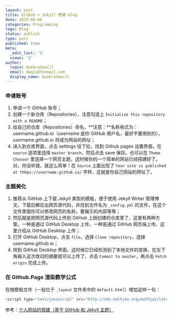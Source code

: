 ```yaml
---
layout: post
title: GitHub + Jekyll 搭建 blog
date: 2019-09-06
categories: Programming
tags: Blog
status: publish
type: post
published: true
meta:
  _edit_last: '1'
  views: '2'
author:
  login: Quebradawill
  email: dwqiu@foxmail.com
  display_name: Quebradawill
---
```


### 申请账号

1. 申请一个 GitHub 账号；
2. 创建一个新仓库（Repositories），注意勾选上 `Initialize this repository with a README`；
3. 给自己的仓库（Repositories）命名，**注意：**名称格式为：username.github.io（username 是你 GitHub 用户名，最好不要用别的），username.github.io 将成为网站的网址；
4. 进入到仓库界面，点击 settings 往下拉，找到 Github pages 设置界面，在 `source` 选项里选择 `master branch`，然后点击 save 保存。也可以在 `Theme Chooser` 里选择一个网页主题，这时候你的一个简单的网站已经搭建好了。对，你没听错，就这么简单！在 `Source` 上面出现了 `Your site is published at thhps://username.github.io/` 字样，这就是你自己网站的网址了。

### 主题美化

1. 推荐从 GitHub 上下载 Jekyll 类型的模板，便于使用 Jekyll Writer 管理博文。下载后解压出网页源代码，并找到文件名为 `_config.yml` 的文件，在这个文件里面你可以修改网页的名称，要展示的内容等等；
2. 然后就是把网页源代码上传到 GitHub 上刚创建的仓库里了，这里有两种方案。一种是通过 GitHub Desktop 上传，一种是通过 GitHub 网页端上传。这里介绍从 GitHub Desktop 上传；
3. 打开 GitHub Desktop，点击 `file`，选择 `Clone repository`，选择 username.github.io；
4. 转到 GitHub Desktop 界面，这时候它已经检测到了本地文件的变换，在左下角输入这次改动的摘要就可以上传了，点击 `Commit to master`，再点击 `Fetch origin` 完成上传。

### 在 Github.Page 渲染数学公式

在根模板文件（一般位于 `_layout` 文件夹中的 `default.html`）增加这样一句：

```javascript
<script type="text/javascript" src="http://cdn.mathjax.org/mathjax/latest/MathJax.js?config=TeX-AMS-MML_HTMLorMML"> </script>
```

参考：[个人网站的搭建（基于 GitHub 和 Jekyll 主题）](https://blog.csdn.net/qq_19799765/article/details/80869363)